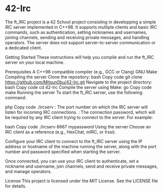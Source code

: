 # 42-Irc

The ft_IRC project is a 42 School project consisting in developping a simple IRC server implemented in C++98. It supports multiple clients and basic IRC commands, such as authentication, setting nicknames and usernames, joining channels, sending and receiving private messages, and handling operators. The server does not support server-to-server communication or a dedicated client.

Getting Started
These instructions will help you compile and run the ft_IRC server on your local machine.

Prerequisites
A C++98 compatible compiler (e.g., GCC or Clang)
GNU Make
Compiling the server
Clone the repository:
bash
Copy code
git clone https://github.com/Mitsun0bu/42-Irc.git
Navigate to the project directory:
bash
Copy code
cd 42-Irc
Compile the server using Make:
go
Copy code
make
Running the server
To start the ft_IRC server, use the following command:

php
Copy code
./ircserv <port> <password>
<port>: The port number on which the IRC server will listen for incoming IRC connections.
<password>: The connection password, which will be required by any IRC client trying to connect to the server.
For example:

bash
Copy code
./ircserv 6667 mypassword
Using the server
Choose an IRC client as a reference (e.g., HexChat, mIRC, or Irssi).

Configure your IRC client to connect to the ft_IRC server using the IP address or hostname of the machine running the server, along with the port number and password specified when starting the server.

Once connected, you can use your IRC client to authenticate, set a nickname and username, join channels, send and receive private messages, and manage operators.

License
This project is licensed under the MIT License. See the LICENSE file for details.
